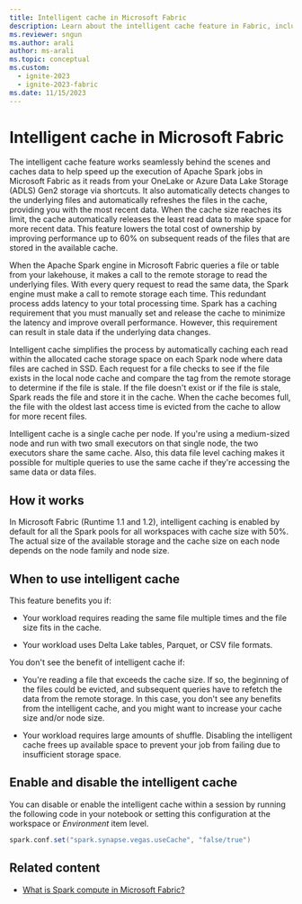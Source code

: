 ```yaml
---
title: Intelligent cache in Microsoft Fabric
description: Learn about the intelligent cache feature in Fabric, including when to use it and how to enable and disable it in a session.
ms.reviewer: sngun
ms.author: arali
author: ms-arali
ms.topic: conceptual
ms.custom:
  - ignite-2023
  - ignite-2023-fabric
ms.date: 11/15/2023
---
```


# Intelligent cache in Microsoft Fabric

The intelligent cache feature works seamlessly behind the scenes and caches data to help speed up the execution of Apache Spark jobs in Microsoft Fabric as it reads from your OneLake or Azure Data Lake Storage (ADLS) Gen2 storage via shortcuts. It also automatically detects changes to the underlying files and automatically refreshes the files in the cache, providing you with the most recent data. When the cache size reaches its limit, the cache automatically releases the least read data to make space for more recent data. This feature lowers the total cost of ownership by improving performance up to 60% on subsequent reads of the files that are stored in the available cache.

When the Apache Spark engine in Microsoft Fabric queries a file or table from your lakehouse, it makes a call to the remote storage to read the underlying files. With every query request to read the same data, the Spark engine must make a call to remote storage each time. This redundant process adds latency to your total processing time. Spark has a caching requirement that you must manually set and release the cache to minimize the latency and improve overall performance. However, this requirement can result in stale data if the underlying data changes.

Intelligent cache simplifies the process by automatically caching each read within the allocated cache storage space on each Spark node where data files are cached in SSD. Each request for a file checks to see if the file exists in the local node cache and compare the tag from the remote storage to determine if the file is stale. If the file doesn't exist or if the file is stale, Spark reads the file and store it in the cache. When the cache becomes full, the file with the oldest last access time is evicted from the cache to allow for more recent files.

Intelligent cache is a single cache per node. If you're using a medium-sized node and run with two small executors on that single node, the two executors share the same cache. Also, this data file level caching makes it possible for multiple queries to use the same cache if they're accessing the same data or data files.

## How it works

In Microsoft Fabric (Runtime 1.1 and 1.2), intelligent caching is enabled by default for all the Spark pools for all workspaces with cache size with 50%. The actual size of the available storage and the cache size on each node depends on the node family and node size.

## When to use intelligent cache

This feature benefits you if:

- Your workload requires reading the same file multiple times and the file size fits in the cache.

- Your workload uses Delta Lake tables, Parquet, or CSV file formats.

You don't see the benefit of intelligent cache if:

- You're reading a file that exceeds the cache size. If so, the beginning of the files could be evicted, and subsequent queries have to refetch the data from the remote storage. In this case, you don't see any benefits from the intelligent cache, and you might want to increase your cache size and/or node size.

- Your workload requires large amounts of shuffle. Disabling the intelligent cache frees up available space to prevent your job from failing due to insufficient storage space.

## Enable and disable the intelligent cache 

You can disable or enable the intelligent cache within a session by running the following code in your notebook or setting this configuration at the workspace or _Environment_ item level.

```scala
spark.conf.set("spark.synapse.vegas.useCache", "false/true") 
```

## Related content

- [What is Spark compute in Microsoft Fabric?](spark-compute.md)
